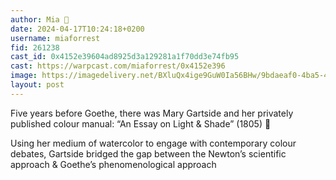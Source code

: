 ```yaml
---
author: Mia 🎩
date: 2024-04-17T10:24:18+0200
username: miaforrest
fid: 261238
cast_id: 0x4152e39604ad8925d3a129281a1f70dd3e74fb95
cast: https://warpcast.com/miaforrest/0x4152e396
image: https://imagedelivery.net/BXluQx4ige9GuW0Ia56BHw/9bdaeaf0-4ba5-4249-2ac1-ee35eaeab600/original
layout: post
---
```

Five years before Goethe, there was Mary Gartside and her privately published colour manual: “An Essay on Light & Shade” (1805) 🎨   
  
Using her medium of watercolor to engage with contemporary colour debates, Gartside bridged the gap between the Newton’s scientific approach & Goethe’s phenomenological approach  

<img src='https://imagedelivery.net/BXluQx4ige9GuW0Ia56BHw/9bdaeaf0-4ba5-4249-2ac1-ee35eaeab600/original' alt='' referrerpolicy='no-referrer'/>
<img src='https://imagedelivery.net/BXluQx4ige9GuW0Ia56BHw/d3c41422-1874-424a-dd8e-b6738e859400/original' alt='' referrerpolicy='no-referrer'/>